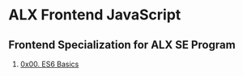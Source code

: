 # ALX Frontend JavaScript

## Frontend Specialization for ALX SE Program

1. [0x00. ES6 Basics](./0x00-ES6_basic/README.md)